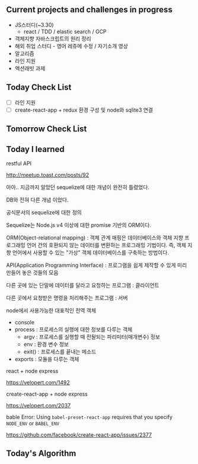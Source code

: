 ## Current projects and challenges in progress

- JS스터디(~3.30)
  - react / TDD / elastic search / GCP 
- 객체지향 자바스크립트의 원리 정리
- 해외 취업 스터디 - 영어 레쥬메 수정 / 자기소개 영상
- 알고리즘
- 라인 지원
- 액션래빗 과제

## Today Check List

- [ ] 라인 지원
- [ ] create-react-app + redux 환경 구성 및 node와 sqlite3 연결

## Tomorrow Check List

## Today I learned

restful API

http://meetup.toast.com/posts/92



아아.. 지금까지 알았던 sequelize에 대한 개념이 완전히 틀렸었다.

DB와 전혀 다른 개념 이었다.

공식문서의 sequelize에 대한 정의

Sequelize는 Node.js v4 이상에 대한 promise 기반의 ORM이다.

ORM(Object-relational mapping) : 객체 관계 매핑은 데이터베이스와 객체 지향 프로그래밍 언어 간의 호환되지 않는 데이터를 변환하는 프로그래밍 기법이다. 즉, 객체 지향 언어에서 사용할 수 있는 "가상" 객체 데이터베이스를 구축하는 방법이다.

API(Application Programming Interface) : 프로그램을 쉽게 제작할 수 있게 미리 만들어 놓은 것들의 모음

다른 곳에 있는 단말에 데이터를 달라고 요청하는 프로그램 : 클라이언트

다른 곳에서 요청받은 명령을 처리해주는 프로그램 : 서버



node에서 사용가능한 대표적인 전역 객체

* console
* process : 프로세스의 실행에 대한 정보를 다루는 객체
  * argv : 프로세스를 실행할 때 전돨되는 파리미터(매개변수) 정보
  * env : 환경 변수 정보
  * exit() : 프로세스를 끝내는 메소드
* exports : 모듈을 다루는 객체



react + node express 

https://velopert.com/1492



create-react-app + node express

https://velopert.com/2037



bable Error: Using `babel-preset-react-app` requires that you specify `NODE_ENV` or `BABEL_ENV` 

https://github.com/facebook/create-react-app/issues/2377

## Today's Algorithm

